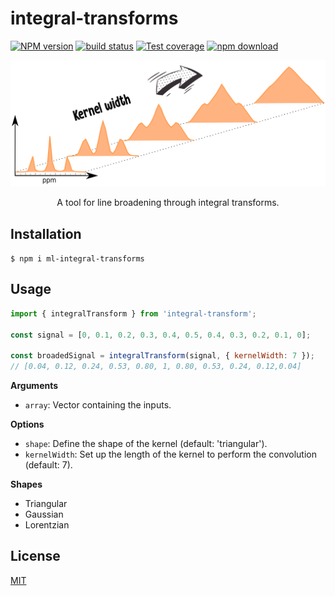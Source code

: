 # integral-transforms

[![NPM version][npm-image]][npm-url]
[![build status][ci-image]][ci-url]
[![Test coverage][codecov-image]][codecov-url]
[![npm download][download-image]][download-url]

<p align="center">
  <img src="image/readme.png">
</p>
<p align="center">
  A tool for line broadening through integral transforms.
</p>

## Installation

`$ npm i ml-integral-transforms`

## Usage

```js
import { integralTransform } from 'integral-transform';

const signal = [0, 0.1, 0.2, 0.3, 0.4, 0.5, 0.4, 0.3, 0.2, 0.1, 0];

const broadedSignal = integralTransform(signal, { kernelWidth: 7 });
// [0.04, 0.12, 0.24, 0.53, 0.80, 1, 0.80, 0.53, 0.24, 0.12,0.04]
```

**Arguments**

* `array`: Vector containing the inputs.

**Options**

* `shape`: Define the shape of the kernel (default: 'triangular').
* `kernelWidth`: Set up the length of the kernel to perform the convolution (default: 7).

**Shapes**

* Triangular
* Gaussian
* Lorentzian

## License

[MIT](./LICENSE)

[npm-image]: https://img.shields.io/npm/v/ml-integral-transforms.svg
[npm-url]: https://www.npmjs.com/package/ml-integral-transforms
[ci-image]: https://github.com/mljs/ml-integral-transforms/workflows/Node.js%20CI/badge.svg?branch=main
[ci-url]: https://github.com/mljs/ml-integral-transforms/actions?query=workflow%3A%22Node.js+CI%22
[codecov-image]: https://img.shields.io/codecov/c/github/mljs/ml-integral-transforms.svg
[codecov-url]: https://codecov.io/gh/mljs/ml-integral-transforms
[download-image]: https://img.shields.io/npm/dm/ml-integral-transforms.svg
[download-url]: https://www.npmjs.com/package/ml-integral-transforms
